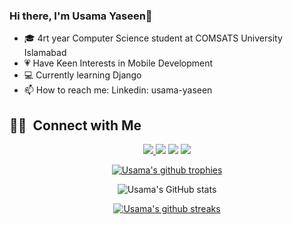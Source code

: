 ### Hi there, I'm Usama Yaseen👋

- 🎓 4rt year Computer Science student at COMSATS University Islamabad
- 💗 Have Keen Interests in Mobile Development
- 💻 Currently learning Django
- 📫 How to reach me: Linkedin: usama-yaseen
<!--
**usama-yaseen/usama-yaseen** is a ✨ _special_ ✨ repository because its `README.md` (this file) appears on your GitHub profile.

Here are some ideas to get you started:

- 🔭 I’m currently working on ...
- 🌱 I’m currently learning ...
- 👯 I’m looking to collaborate on ...
- 🤔 I’m looking for help with ...
- 💬 Ask me about ...
- 📫 How to reach me: ...
- 😄 Pronouns: ...
- ⚡ Fun fact: ...
-->

##  🤝🏻 &nbsp;Connect with Me

<p align="center">
<a href="https://www.fiverr.com/usama_aryan" target="_blank"><img src="https://img.shields.io/badge/-Fiverr-19A463?style=flat-square&logo=Fiverr&logoColor=white"/>
 </a>
<a href="https://stackoverflow.com/users/11760942/usamayaseen" target="_blank"><img src="https://img.shields.io/badge/-Stack overflow-D14836?style=flat-square&logo=Stackoverflow&logoColor=white"/></a>
<a href="https://www.linkedin.com/in/usama-yaseen/" target="_blank"><img src="https://img.shields.io/badge/-Linkedin-0077B5?style=flat-square&logo=Linkedin&logoColor=white"/></a>
<a href="https://www.instagram.com/_usamayaseen/" target="_blank"><img src="https://img.shields.io/badge/-Instagram-BB2A7F?style=flat-square&logo=Instagram&logoColor=white"/></a>


<div align="center">
 
[![Usama's github trophies](https://github-profile-trophy.vercel.app/?username=usama-yaseen&row=1)](https://github.com/usama-yaseen/github-profile-trophy)


![Usama's GitHub stats](https://github-readme-stats.vercel.app/api?username=usama-yaseen&show_icons=true&theme=radical)

[![Usama's github streaks](https://github-readme-streak-stats.herokuapp.com/?user=usama-yaseen&theme=blue-green)](https://github.com/usama-yaseen/github-readme-streak-stats)

